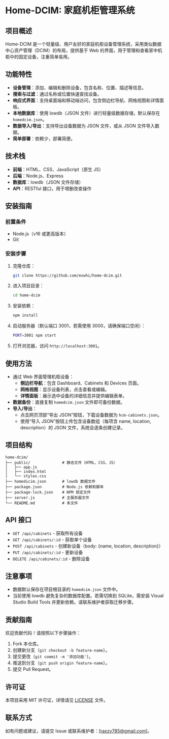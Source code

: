 # Home-DCIM: 家庭机柜管理系统

## 项目概述
Home-DCIM 是一个轻量级、用户友好的家庭机柜设备管理系统，采用类似数据中心资产管理（DCIM）的布局，提供基于 Web 的界面，用于管理和查看家中机柜中的固定设备，注重简单易用。

## 功能特性
- **设备管理**：添加、编辑和删除设备，包含名称、位置、描述等信息。
- **搜索与过滤**：通过名称或位置快速查找设备。
- **响应式界面**：支持桌面端和移动端访问，包含侧边栏导航、网格视图和详情面板。
- **本地数据库**：使用 lowdb（JSON 文件）进行轻量级数据存储，默认保存在 `homedcim.json`。
- **数据导入/导出**：支持导出设备数据为 JSON 文件，或从 JSON 文件导入数据。
- **简单部署**：依赖少，部署简便。

## 技术栈
- **前端**：HTML、CSS、JavaScript（原生 JS）
- **后端**：Node.js、Express
- **数据库**：lowdb（JSON 文件存储）
- **API**：RESTful 接口，用于增删改查操作

## 安装指南

### 前置条件
- Node.js（v16 或更高版本）
- Git

### 安装步骤
1. 克隆仓库：
   ```bash
   git clone https://github.com/exwhi/home-dcim.git
   ```
2. 进入项目目录：
   ```bash
   cd home-dcim
   ```
3. 安装依赖：
   ```bash
   npm install
   ```
4. 启动服务器（默认端口 3001，若需使用 3000，请确保端口空闲）：
   ```bash
   PORT=3001 npm start
   ```
5. 打开浏览器，访问 `http://localhost:3001`。

## 使用方法
- 通过 Web 界面管理机柜设备：
  - **侧边栏导航**：包含 Dashboard、Cabinets 和 Devices 页面。
  - **网格视图**：显示设备列表，点击查看或编辑。
  - **详情面板**：展示选中设备的详细信息并提供编辑表单。
- **数据备份**：直接复制 `homedcim.json` 文件即可备份数据。
- **导入/导出**：
  - 点击网页顶部“导出 JSON”按钮，下载设备数据为 `hcm-cabinets.json`。
  - 使用“导入 JSON”按钮上传包含设备数组（每项含 name, location, description）的 JSON 文件，系统会逐条创建记录。

## 项目结构
```
home-dcim/
├── public/              # 静态文件（HTML、CSS、JS）
│   ├── app.js
│   ├── index.html
│   └── styles.css
├── homedicim.json       # lowdb 数据文件
├── package.json         # Node.js 依赖和脚本
├── package-lock.json    # NPM 锁定文件
├── server.js            # 主服务器文件
└── README.md            # 本文件
```

## API 接口
- `GET /api/cabinets` - 获取所有设备
- `GET /api/cabinets/:id` - 获取单个设备
- `POST /api/cabinets` - 创建新设备（body: {name, location, description}）
- `PUT /api/cabinets/:id` - 更新设备
- `DELETE /api/cabinets/:id` - 删除设备

## 注意事项
- 数据默认保存在项目根目录的 `homedcim.json` 文件中。
- 当前使用 lowdb 避免复杂的数据库配置。若需切换到 SQLite，需安装 Visual Studio Build Tools 并更新依赖。请联系维护者获取迁移步骤。

## 贡献指南
欢迎贡献代码！请按照以下步骤操作：
1. Fork 本仓库。
2. 创建新分支（`git checkout -b feature-name`）。
3. 提交更改（`git commit -m '添加功能'`）。
4. 推送到分支（`git push origin feature-name`）。
5. 提交 Pull Request。

## 许可证
本项目采用 MIT 许可证，详情请见 [LICENSE](LICENSE) 文件。

## 联系方式
如有问题或建议，请提交 Issue 或联系维护者：[raxzy785@gmail.com]。

</xaiArtifact>
